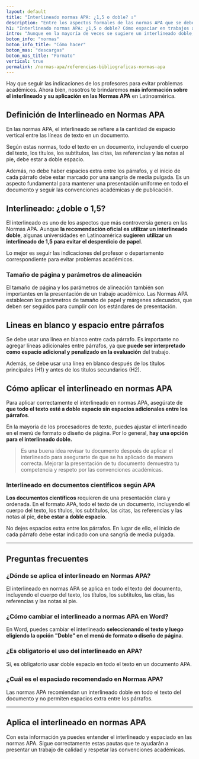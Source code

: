 ```yaml
---
layout: default
title: "Interlineado normas APA: ¿1,5 o doble? ↕"
description: "Entre los aspectos formales de las normas APA que se deben tener en cuenta se encuentra el Interlineado. ↕ Y tú qué opinas: ¿1,5 o doble?"
h1: "Interlineado normas APA: ¿1,5 o doble? Cómo espaciar en trabajos académicos"
intro: "Aunque en la mayoría de veces se sugiere un interlineado doble, también hay quienes recomiendan el uso de un interlineado de 1,5 para evitar el desperdicio de papel"
boton_info: "normas"
boton_info_title: "Cómo hacer"
boton_mas: "descargas"
boton_mas_title: "Formato"
vertical: true
permalink: /normas-apa/referencias-bibliograficas-normas-apa
---
```

Hay que seguir las indicaciones de los profesores para evitar problemas académicos. Ahora bien, nosotros te brindaremos **más información sobre el interlineado y su aplicación en las Normas APA** en Latinoamérica.

## Definición de Interlineado en Normas APA

En las normas APA, el interlineado se refiere a la cantidad de espacio vertical entre las líneas de texto en un documento.

Según estas normas, todo el texto en un documento, incluyendo el cuerpo del texto, los títulos, los subtítulos, las citas, las referencias y las notas al pie, debe estar a doble espacio.

Además, no debe haber espacios extra entre los párrafos, y el inicio de cada párrafo debe estar marcado por una sangría de media pulgada. Es un aspecto fundamental para mantener una presentación uniforme en todo el documento y seguir las convenciones académicas y de publicación.

## Interlineado: ¿doble o 1,5?

El interlineado es uno de los aspectos que más controversia genera en las Normas APA. Aunque **la recomendación oficial es utilizar un interlineado doble**, algunas universidades en Latinoamérica **sugieren utilizar un interlineado de 1,5 para evitar el desperdicio de papel**.

Lo mejor es seguir las indicaciones del profesor o departamento correspondiente para evitar problemas académicos.

### Tamaño de página y parámetros de alineación

El tamaño de página y los parámetros de alineación también son importantes en la presentación de un trabajo académico. Las Normas APA establecen los parámetros de tamaño de papel y márgenes adecuados, que deben ser seguidos para cumplir con los estándares de presentación.

## Lineas en blanco y espacio entre párrafos

Se debe usar una línea en blanco entre cada párrafo. Es importante no agregar líneas adicionales entre párrafos, ya que **puede ser interpretado como espacio adicional y penalizado en la evaluación** del trabajo.

Además, se debe usar una línea en blanco después de los títulos principales (H1) y antes de los títulos secundarios (H2).

## Cómo aplicar el interlineado en normas APA

Para aplicar correctamente el interlineado en normas APA, asegúrate de **que todo el texto esté a doble espacio sin espacios adicionales entre los párrafos**.

En la mayoría de los procesadores de texto, puedes ajustar el interlineado en el menú de formato o diseño de página. Por lo general, **hay una opción para el interlineado doble.**

>Es una buena idea revisar tu documento después de aplicar el interlineado para asegurarte de que se ha aplicado de manera correcta. Mejorar la presentación de tu documento demuestra tu competencia y respeto por las convenciones académicas.

### Interlineado en documentos científicos según APA

**Los documentos científicos** requieren de una presentación clara y ordenada. En el formato APA, todo el texto de un documento, incluyendo el cuerpo del texto, los títulos, los subtítulos, las citas, las referencias y las notas al pie, **debe estar a doble espacio**.

No dejes espacios extra entre los párrafos. En lugar de ello, el inicio de cada párrafo debe estar indicado con una sangría de media pulgada.

----

## Preguntas frecuentes

### ¿Dónde se aplica el interlineado en Normas APA?

El interlineado en normas APA se aplica en todo el texto del documento, incluyendo el cuerpo del texto, los títulos, los subtítulos, las citas, las referencias y las notas al pie.

### ¿Cómo cambiar el interlineado a normas APA en Word?

En Word, puedes cambiar el interlineado **seleccionando el texto y luego eligiendo la opción "Doble" en el menú de formato o diseño de página**.

### ¿Es obligatorio el uso del interlineado en APA?

Sí, es obligatorio usar doble espacio en todo el texto en un documento APA.

### ¿Cuál es el espaciado recomendado en Normas APA?

Las normas APA recomiendan un interlineado doble en todo el texto del documento y no permiten espacios extra entre los párrafos.

----

## Aplica el interlineado en normas APA

Con esta información ya puedes entender el interlineado y espaciado en las normas APA. Sigue correctamente estas pautas que te ayudarán a presentar un trabajo de calidad y respetar las convenciones académicas.
